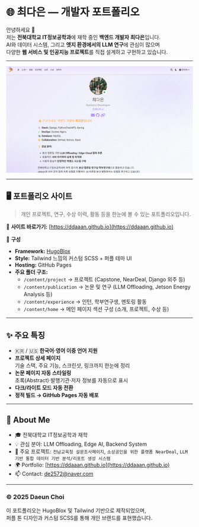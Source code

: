 # 🌐 최다은 — 개발자 포트폴리오

안녕하세요 👋  
저는 **전북대학교 IT정보공학과**에 재학 중인 **백엔드 개발자 최다은**입니다.  
AI와 데이터 시스템, 그리고 **엣지 환경에서의 LLM 연구**에 관심이 많으며  
다양한 **웹 서비스 및 인공지능 프로젝트**를 직접 설계하고 구현하고 있습니다.

---
![Portfolio Screenshot](.//portfolio-preview.jpg)

---

## 🖥️ 포트폴리오 사이트
> 개인 프로젝트, 연구, 수상 이력, 활동 등을 한눈에 볼 수 있는 포트폴리오입니다.

🔗 **사이트 바로가기:** [https://ddaaan.github.io](https://ddaaan.github.io)

📁 **구성**
- **Framework:** [HugoBlox](https://hugoblox.com/)  
- **Style:** Tailwind 느낌의 커스텀 SCSS + 퍼플 테마 UI  
- **Hosting:** GitHub Pages  
- **주요 폴더 구조:**
  - `/content/project` → 프로젝트 (Capstone, NearDeal, Django 외주 등)
  - `/content/publication` → 논문 및 연구 (LLM Offloading, Jetson Energy Analysis 등)
  - `/content/experience` → 인턴, 학부연구생, 멘토링 활동
  - `/content/home` → 메인 페이지 섹션 구성 (소개, 프로젝트, 수상 등)

---

## ✨ 주요 특징
- 🇰🇷 / 🇺🇸 **한국어·영어 이중 언어 지원**
- **프로젝트 상세 페이지**  
  기술 스택, 주요 기능, 스크린샷, 링크까지 한눈에 정리  
- **논문 페이지 자동 스타일링**  
  초록(Abstract)·발행기관·저자 정보를 자동으로 표시  
- **다크/라이트 모드 자동 전환**
- **정적 빌드 → GitHub Pages 자동 배포**

---

## 💼 About Me
- 🎓 전북대학교 IT정보공학과 재학  
- 💡 관심 분야: LLM Offloading, Edge AI, Backend System  
- 🧠 주요 프로젝트: `전남교육청 설문조사페이지`, `소상공인을 위한 플랫폼 NearDeal`, `LLM 기반 통합 데이터 기반 분석/리포트 생성 시스템`
- 🌍 Portfolio: [https://ddaaan.github.io](https://ddaaan.github.io)  
- 📫 Contact: [de2572@naver.com](mailto:de2572@naver.com)

---

### © 2025 Daeun Choi  
이 포트폴리오는 HugoBlox 및 Tailwind 기반으로 제작되었으며,  
퍼플 톤 디자인과 커스텀 SCSS를 통해 개인 브랜드를 표현했습니다.
